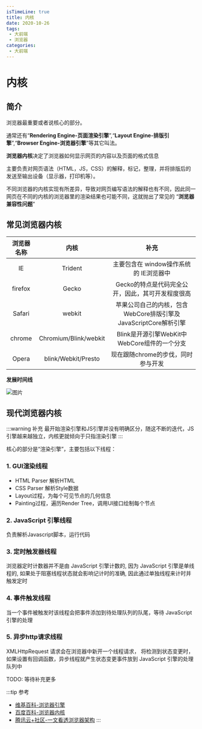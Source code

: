```yaml
---
isTimeLine: true
title: 内核
date: 2020-10-26
tags:
 - 大前端
 - 浏览器
categories:
 - 大前端
---
```

# 内核

## 简介
浏览器最重要或者说核心的部分。

通常还有“**Rendering Engine-页面渲染引擎**”,“**Layout Engine-排版引擎**”,“**Browser Engine-浏览器引擎**”等其它叫法。

**浏览器内核**决定了浏览器如何显示网页的内容以及页面的格式信息

主要负责对网页语法（HTML，JS，CSS）的解释，标记，整理，并将排版后的发送至输出设备（显示器，打印机等）。

不同浏览器的内核实现有所差异，导致对网页编写语法的解释也有不同，因此同一网页在不同的内核的浏览器里的渲染结果也可能不同，这就抛出了常见的 “**浏览器兼容性问题**”

## 常见浏览器内核
| 浏览器名称 |         内核         |                              补充                               |
| :--------: | :------------------: | :-------------------------------------------------------------: |
|     IE     |       Trident        |             主要包含在 window操作系统的 IE浏览器中              |
|  firefox   |        Gecko         |        Gecko的特点是代码完全公开，因此，其可开发程度很高        |
|   Safari   |        webkit        | 苹果公司自己的内核，包含WebCore排版引擎及JavaScriptCore解析引擎 |
|   chrome   | Chromium/Blink/webkit |          Blink是开源引擎WebKit中WebCore组件的一个分支           |
|   Opera    | blink/Webkit/Presto  |               现在跟随chrome的步伐，同时参与开发                |


**发展时间线**

![图片](http://img.cdn.sugarat.top/mdImg/MTYwMzYxMjcwNTI2MQ==603612705261)

## 现代浏览器内核
:::warning 补充 
最开始渲染引擎和JS引擎并没有明确区分，随这不断的迭代，JS引擎越来越独立，内核更就倾向于只指渲染引擎
:::

核心的部分是“渲染引擎”，主要包括以下线程：
### 1. GUI渲染线程
* HTML Parser 解析HTML
* CSS Parser 解析Style数据
* Layout过程，为每个可见节点的几何信息
* Painting过程，遍历Render Tree，调用UI接口绘制每个节点

### 2. JavaScript 引擎线程
负责解析Javascript脚本，运行代码

### 3. 定时触发器线程
浏览器定时计数器并不是由 JavaScript 引擎计数的, 因为 JavaScript 引擎是单线程的, 如果处于阻塞线程状态就会影响记计时的准确, 因此通过单独线程来计时并触发定时


### 4. 事件触发线程
当一个事件被触发时该线程会把事件添加到待处理队列的队尾，等待 JavaScript 引擎的处理

### 5. 异步http请求线程
XMLHttpRequest 请求会在浏览器中新开一个线程请求， 将检测到状态变更时，如果设置有回调函数，异步线程就产生状态变更事件放到 JavaScript 引擎的处理队列中

TODO: 等待补充更多

:::tip 参考
* [维基百科-浏览器引擎](https://zh.wikipedia.org/wiki/%E6%B5%8F%E8%A7%88%E5%99%A8%E5%BC%95%E6%93%8E)
* [百度百科-浏览器内核](https://baike.baidu.com/item/%E6%B5%8F%E8%A7%88%E5%99%A8%E5%86%85%E6%A0%B8)
* [腾讯云+社区-一文看透浏览器架构](https://segmentfault.com/a/1190000018277184)
:::

<comment/>
<tongji/>